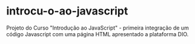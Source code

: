# introcu-o-ao-javascript
Projeto do Curso "Introdução ao JavaScript" - primeira integração de um código Javascript com uma página HTML apresentado a plataforma DIO.
